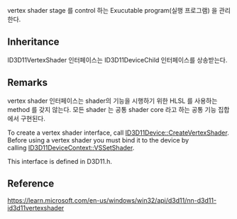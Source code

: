 vertex shader stage 를 control 하는 Exucutable program(실행 프로그램) 을 관리한다.

## Inheritance

ID3D11VertexShader 인터페이스는 ID3D11DeviceChild 인터페이스를 상송받는다.

## Remarks

vertex shader 인터페이스는 shader의 기능을 시행하기 위한 HLSL 를 사용하는 method 를 갖지 않는다. 모든 shader 는 공통 shader core 라고 하는 공통 기능 집합에서 구현된다.

To create a vertex shader interface, call [ID3D11Device::CreateVertexShader](https://learn.microsoft.com/en-us/windows/desktop/api/d3d11/nf-d3d11-id3d11device-createvertexshader). Before using a vertex shader you must bind it to the device by calling [ID3D11DeviceContext::VSSetShader](https://learn.microsoft.com/en-us/windows/desktop/api/d3d11/nf-d3d11-id3d11devicecontext-vssetshader).

This interface is defined in D3D11.h.

## Reference

https://learn.microsoft.com/en-us/windows/win32/api/d3d11/nn-d3d11-id3d11vertexshader
